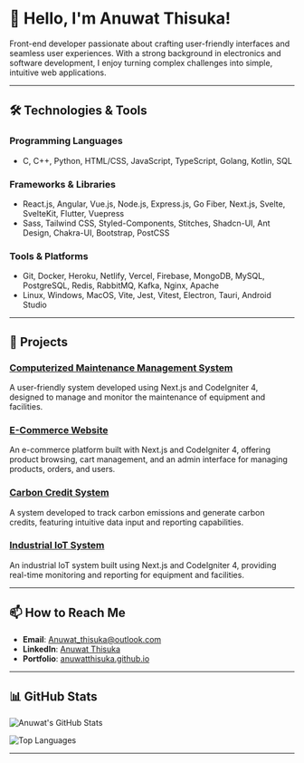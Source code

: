 # 👋 Hello, I'm Anuwat Thisuka!

Front-end developer passionate about crafting user-friendly interfaces and seamless user experiences. With a strong background in electronics and software development, I enjoy turning complex challenges into simple, intuitive web applications.

---

## 🛠️ Technologies & Tools

### Programming Languages
- C, C++, Python, HTML/CSS, JavaScript, TypeScript, Golang, Kotlin, SQL

### Frameworks & Libraries
- React.js, Angular, Vue.js, Node.js, Express.js, Go Fiber, Next.js, Svelte, SvelteKit, Flutter, Vuepress
- Sass, Tailwind CSS, Styled-Components, Stitches, Shadcn-UI, Ant Design, Chakra-UI, Bootstrap, PostCSS

### Tools & Platforms
- Git, Docker, Heroku, Netlify, Vercel, Firebase, MongoDB, MySQL, PostgreSQL, Redis, RabbitMQ, Kafka, Nginx, Apache
- Linux, Windows, MacOS, Vite, Jest, Vitest, Electron, Tauri, Android Studio

---

## 🚀 Projects

### [Computerized Maintenance Management System](https://snc-services.sncformer.com/icmms/)
A user-friendly system developed using Next.js and CodeIgniter 4, designed to manage and monitor the maintenance of equipment and facilities.

### [E-Commerce Website](https://www.scan.co.th)
An e-commerce platform built with Next.js and CodeIgniter 4, offering product browsing, cart management, and an admin interface for managing products, orders, and users.

### [Carbon Credit System](https://www.scan.co.th)
A system developed to track carbon emissions and generate carbon credits, featuring intuitive data input and reporting capabilities.

### [Industrial IoT System](https://www.scan.co.th)
An industrial IoT system built using Next.js and CodeIgniter 4, providing real-time monitoring and reporting for equipment and facilities.

---

## 📫 How to Reach Me

- **Email**: [Anuwat_thisuka@outlook.com](mailto:Anuwat_thisuka@outlook.com)
- **LinkedIn**: [Anuwat Thisuka](https://www.linkedin.com/in/anuwat-thisuka-0b1b3b1b3/)
- **Portfolio**: [anuwatthisuka.github.io](https://anuwatthisuka.github.io/)

---

## 📊 GitHub Stats

![Anuwat's GitHub Stats](https://github-readme-stats.vercel.app/api?username=anuwatthisuka&show_icons=true&theme=radical)

![Top Languages](https://github-readme-stats.vercel.app/api/top-langs/?username=anuwatthisuka&layout=compact&theme=radical)

---

